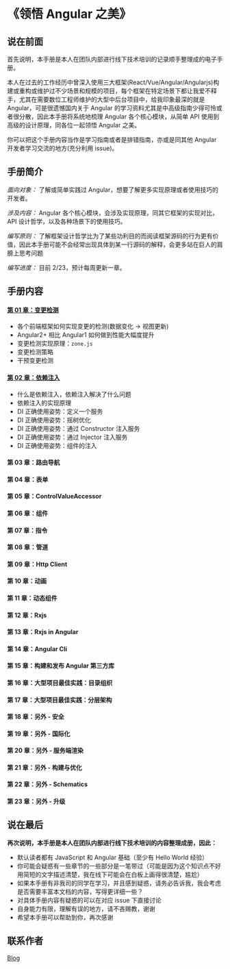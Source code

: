 # 《领悟 Angular 之美》

## 说在前面
  首先说明，本手册是本人在团队内部进行线下技术培训的记录顺手整理成的电子手册。
  
  本人在过去的工作经历中曾深入使用三大框架(React/Vue/Angular/Angularjs)构建或重构或维护过不少场景和规模的项目，每个框架在特定场景下都让我爱不释手，尤其在需要数位工程师维护的大型中后台项目中，给我印象最深的就是 Angular，可是很遗憾国内关于 Angular 的学习资料尤其是中高级指南少得可怜或者很分散，因此本手册将系统地梳理 Angular 各个核心模块，从简单 API 使用到高级的设计原理，同各位一起领悟 Angular 之美。
  
  你可以把这个手册内容当作是学习指南或者是排错指南，亦或是同其他 Angular 开发者学习交流的地方(充分利用 issue)。


## 手册简介

*面向对象：* 了解或简单实践过 Angular，想要了解更多实现原理或者使用技巧的开发者。

*涉及内容：* Angular 各个核心模块，会涉及实现原理，同其它框架的实现对比，API 设计哲学，以及各种场景下的使用技巧。

*编写原则：* 了解框架设计哲学比为了某些功利目的而阅读框架源码的行为更有价值，因此本手册可能不会经常出现具体到某一行源码的解释，会更多站在巨人的肩膀上思考问题

*编写进度：* 目前 2/23，预计每周更新一章。


## 手册内容

#### [第 01 章：变更检测](https://github.com/olivewind/angular-deep/issues/1)
 * 各个前端框架如何实现变更的检测(数据变化 -> 视图更新)
 * Angular2+ 相比 Angular1 如何做到性能大幅度提升
 * 变更检测实现原理：`zone.js`
 * 变更检测策略
 * 干预变更检测

#### [第 02 章：依赖注入](https://github.com/olivewind/angular-deep/issues/2)

* 什么是依赖注入，依赖注入解决了什么问题
* 依赖注入的实现原理
* DI 正确使用姿势：定义一个服务
* DI 正确使用姿势：摇树优化
* DI 正确使用姿势：通过 Constructor 注入服务
* DI 正确使用姿势：通过 Injector 注入服务
* DI 正确使用姿势：组件的注入

#### 第 03 章：路由导航

#### 第 04 章：表单

#### 第 05 章：ControlValueAccessor

#### 第 06 章：组件

#### 第 07 章：指令

#### 第 08 章：管道

#### 第 09 章：Http Client

#### 第 10 章：动画

#### 第 11 章：动态组件

#### 第 12 章：Rxjs

#### 第 13 章：Rxjs in Angular

#### 第 14 章：Angular Cli

#### 第 15 章：构建和发布 Angular 第三方库

#### 第 16 章：大型项目最佳实践：目录组织

#### 第 17 章：大型项目最佳实践：分层架构

#### 第 18 章：另外 - 安全

#### 第 19 章：另外 - 国际化

#### 第 20 章：另外 - 服务端渲染

#### 第 21 章：另外 - 构建与优化

#### 第 22 章：另外 - Schematics

#### 第 23 章：另外 - 升级


## 说在最后

**再次说明，本手册是本人在团队内部进行线下技术培训的内容整理成册，因此：**

* 默认读者都有 JavaScript 和 Angular 基础（至少有 Hello World 经验）
* 你可能会疑惑有一些章节的一些部分是一笔带过（可能是因为这个知识点不好用简短的文字描述清楚，我在线下可能会在白板上画得很清楚，尴尬）
* 如果本手册有非我司的同学在学习，并且感到疑惑，请务必告诉我，我会考虑是否需要丰富本文档的内容，写得更详细一些？
* 对具体手册内容有疑惑的可以在对应 issue 下直接讨论
* 自身能力有限，理解有误的地方，请不吝赐教，谢谢
* 希望本手册可以帮助到你，再次感谢

## 联系作者

[Blog](http://blog.olivewind.com/)

